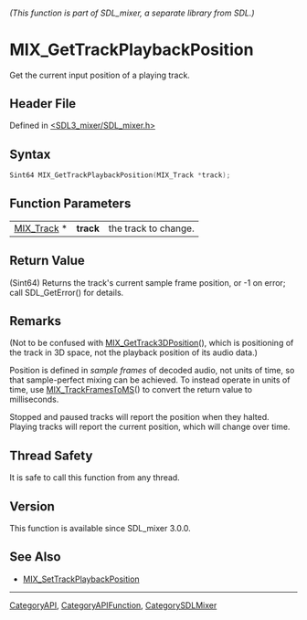 ###### (This function is part of SDL_mixer, a separate library from SDL.)
# MIX_GetTrackPlaybackPosition

Get the current input position of a playing track.

## Header File

Defined in [<SDL3_mixer/SDL_mixer.h>](https://github.com/libsdl-org/SDL_mixer/blob/main/include/SDL3_mixer/SDL_mixer.h)

## Syntax

```c
Sint64 MIX_GetTrackPlaybackPosition(MIX_Track *track);
```

## Function Parameters

|                          |           |                      |
| ------------------------ | --------- | -------------------- |
| [MIX_Track](MIX_Track) * | **track** | the track to change. |

## Return Value

(Sint64) Returns the track's current sample frame position, or -1 on error;
call SDL_GetError() for details.

## Remarks

(Not to be confused with
[MIX_GetTrack3DPosition](MIX_GetTrack3DPosition)(), which is positioning of
the track in 3D space, not the playback position of its audio data.)

Position is defined in _sample frames_ of decoded audio, not units of time,
so that sample-perfect mixing can be achieved. To instead operate in units
of time, use [MIX_TrackFramesToMS](MIX_TrackFramesToMS)() to convert the
return value to milliseconds.

Stopped and paused tracks will report the position when they halted.
Playing tracks will report the current position, which will change over
time.

## Thread Safety

It is safe to call this function from any thread.

## Version

This function is available since SDL_mixer 3.0.0.

## See Also

- [MIX_SetTrackPlaybackPosition](MIX_SetTrackPlaybackPosition)

----
[CategoryAPI](CategoryAPI), [CategoryAPIFunction](CategoryAPIFunction), [CategorySDLMixer](CategorySDLMixer)

